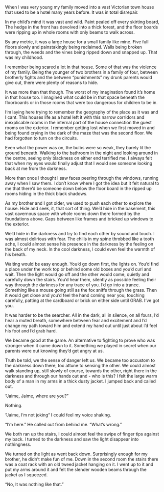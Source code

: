 When I was very young my family moved into a vast Victorian town house that used to be a hotel many years before. It was in total disrepair.

In my child’s mind it was vast and wild. Paint pealed off every skirting board, The hedge in the front has devolved into a thick forest, and the floor boards were ripping up in whole rooms with only beams to walk across. 

By any metric, it was a large house for a small family like mine. Five full floors slowly and painstakingly being reclaimed. Walls being broken through, the weeds and the vines being ripped down and snapped up. That was my childhood.

I remember being scared a lot in that house. Some of that was the violence of my family. Being the younger of two brothers  in a family of four, between brotherly fights and the between “punishments” my drunk parents would give out, there were plenty of reasons to hide. 

It was more than that though. The worst of my imagination found it’s home in that house too. I imagined what could be in that space beneath the floorboards or in those rooms that were too dangerous for children to be in. 

I‘m laying here trying to remember the geography of the place as it was and I cant. This houses life as a hotel left it with this narrow corridors and inexplicable rooms in the internal part of the house connection the guest rooms on the exterior. I remember getting lost when we first moved in and being found crying in the dark of the maze that was the second floor. We had forgotten to turn on the circuits. 

Even what the power was on, the bulbs were so weak, they barely lit the ground beneath. Walking to the bathroom in the night and looking around in the centre, seeing only blackness on either end terrified me.  I always felt that when my eyes would finally adjust that I would see someone looking back at me from the darkness. 

More than once I thought I saw faces peering through the windows, running away when I saw them. I don’t know where I got the idea but it felt natural to me that there’d be someone down below the floor board in the ripped up rooms hiding in the thick black shadows. 

As my brother and I got older, we used to push each other to explore the house. Hide and seek, it, that sort of thing. We’d hide in the basement, this vast cavernous space with whole rooms down there formed by the foundations above. Gaps between like frames and bricked up windows to the exterior. 

We’d hide in the darkness and try to find each other by sound and touch. I was almost delirious with fear. The chills in my spine throbbed like a tooth ache, I could almost sense his presence in the darkness by the feeling on the back of my neck. In the cool darkness, I could even feel the warmth of his breath. 

Waiting would be easy enough. You’d go down first, the lights on. You’d find a place under the work top or behind some old boxes and you’d curl and wait. Then the light would go off and the other would come, quietly and carefully down the stairs. You’d hear them, silently as possible feeling their way through the darkness for any trace of you. I’d go into a trance. Something like a mouse going still as the fox sniffs through the grass. Then it would get close and you’d feel the hand coming near you, touching carefully, patting at the cardboard or brick on either side until GRAB. I’ve got you.

It was harder to be the searcher. All in the dark, all in silence, on all fours, I’d hear a muted breath, somewhere between fear and excitement and I’d change my path toward him and extend my hand out until just about I’d feel his foot and I’d grab hard. 

We became good at the game. An alternative to fighting to prove who was stronger when it came down to it. Something we played in secret when our parents were out knowing they’d get angry at us. 

Truth be told, we the sense of danger left us. We became too accustom to the darkness down there, too attune to sensing the other. We could almost walk standing up, still slowly of course, towards the other, right there in the darkness and through our hands out and - who is this? I felt the large warm body of a man in my arms in a thick dusty jacket. I jumped back and called out.

“Jaime, Jaime, where are you?” 

Nothing.

“Jaime, I‘m not joking“ I could feel my voice shaking.

“I’m here.” He called out from behind me. “What’s wrong.”

We both ran up the stairs, I could almost feel the swipe of finger tips against my back. I turned to the darkness and saw the light disappear into nothingness.

We turned on the light as went back down. Surprisingly enough for my brother, he didn’t make fun of me. Down in the second room the stairs there was a coat rack with an old tweed jacket hanging on it. I went up to it and put my arms around it and felt the slender wooden beams through the jacket as I squeezed.

“No, It was nothing like that.”